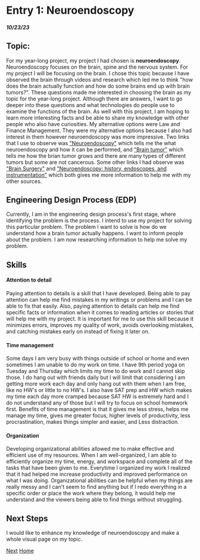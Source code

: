 # Entry 1: Neuroendoscopy
##### 10/23/23

## Topic: 
For my year-long project, my project I had chosen is **neuroendoscopy**. Neuroendoscopy focuses on the brain, spine and the nervous system. For my project I will be focusing on the brain. I chose this topic because I have observed the brain through videos and research which led me to think "how does the brain actually function and how do some brains end up with brain tumors?". These questions made me interested in choosing the brain as my topic for the year-long project.  Although there are answers, I want to go deeper into these questions and what technologies do people use to examine the functions of the brain. As well with this project, I am hoping to learn more interesting facts and be able to share my knowledge with other people who also have curiosities. My alternative options were Law and Finance Management. They were my alternative options because I also had interest in them however neuroendoscopy was more impressive. Two links that I use to observe was ["Neuroendoscopy"](https://www.moffitt.org/cancers/brain-cancer/treatment/surgery/neuroendoscopy/) which tells me the what neuroendoscopy and how it can be performed, and ["Brain tumor"](https://www.mayoclinic.org/diseases-conditions/brain-tumor/symptoms-causes/syc-20350084) which tells me how the brian tumor grows and there are many types of different tumors but some are not cancerous. Some other links I had observe was ["Brain Surgery"](https://my.clevelandclinic.org/health/treatments/16802-brain-surgery) and ["Neuroendoscopy: history, endoscopes, and instrumentation"](https://link.springer.com/article/10.1007/s00381-023-06090-0) which both gives me more information to help me with my other sources.

## Engineering Design Process (EDP)
Currently, I am in the engineering design process's first stage, where identifying the problem is the process. I intend to use my project for solving this particular problem. The problem I want to solve is how do we understand how a brain tumor actually happens. I want to inform people about the problem. I am now researching information to help me solve my problem.

## Skills 


#### Attention to detail
Paying attention to details is a skill that I have developed. Being able to pay attention can help me find mistakes in my writings or problems and I can be able to fix that easily. Also, paying attention to details can help me find specific facts or information when it comes to reading articles or stories that will help me with my project. It is important for me to use this skill because it minimizes errors, improves my quality of work, avoids overlooking mistakes, and catching mistakes early on instead of fixing it later on.

#### Time management
Some days I am very busy with things outside of school or home and even sometimes I am unable to do my work on time. I have 9th period yoga on Tuesday and Thursday which limits my time to do work and I cannot skip those. I do hang out with friends daily but I will limit that considering I am getting more work each day and only hang out with them when I am free, like no HW's or little to no HW's. I also have SAT prep and HW which makes my time each day more cramped because SAT HW is extremely hard and I do not understand any of those but I will try to focus on school homework first. Benefits of time management is that it gives me less stress, helps me manage my time, gives me greater focus, higher levels of productivity, less procrastination, makes things simpler and easier, and Less distraction.

#### Organization
Developing organizational abilities allowed me to make effective and efficient use of my resources. When I am well-organized, I am able to efficiently organize my time, energy, and workspace and complete all of the tasks that have been given to me. Everytime I organized my work I realized that it had helped me increase productivity and improved performance on what I was doing. Organizational abilities can be helpful when my things are really messy and I can't seem to find anything but if I redo everything in a specific order or place the work where they belong, it would help me understand and the viewers being able to find things without struggling.

## Next Steps

I would like to enhance my knowledge of neuroendoscopy and make a whole visual page on my topic.


[Next](entry02.md)
[Home](../README.md)
